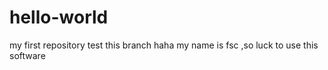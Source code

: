 # hello-world
my first repository
test this branch haha
my name is fsc ,so luck to use this software
